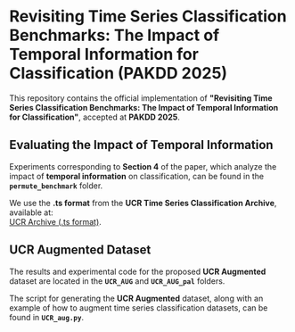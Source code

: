 # Revisiting Time Series Classification Benchmarks: The Impact of Temporal Information for Classification (PAKDD 2025)

This repository contains the official implementation of **"Revisiting Time Series Classification Benchmarks: The Impact of Temporal Information for Classification"**, accepted at **PAKDD 2025**.

## Evaluating the Impact of Temporal Information

Experiments corresponding to **Section 4** of the paper, which analyze the impact of **temporal information** on classification, can be found in the **`permute_benchmark`** folder.

We use the **.ts format** from the **UCR Time Series Classification Archive**, available at:  
[UCR Archive (.ts format)](http://www.timeseriesclassification.com/aeon-toolkit/Archives/Univariate2018_ts.zip).

## UCR Augmented Dataset

The results and experimental code for the proposed **UCR Augmented** dataset are located in the **`UCR_AUG`** and **`UCR_AUG_pal`** folders.

The script for generating the **UCR Augmented** dataset, along with an example of how to augment time series classification datasets, can be found in **`UCR_aug.py`**.
